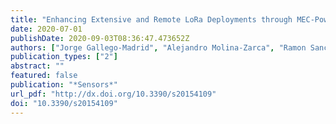 ```yaml
---
title: "Enhancing Extensive and Remote LoRa Deployments through MEC-Powered Drone Gateways"
date: 2020-07-01
publishDate: 2020-09-03T08:36:47.473652Z
authors: ["Jorge Gallego-Madrid", "Alejandro Molina-Zarca", "Ramon Sanchez-Iborra", "Jorge Bernal-Bernabe", "José Santa", "Pedro Miguel Ruiz", "Antonio F. Skarmeta-Gómez"]
publication_types: ["2"]
abstract: ""
featured: false
publication: "*Sensors*"
url_pdf: "http://dx.doi.org/10.3390/s20154109"
doi: "10.3390/s20154109"
---
```


